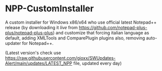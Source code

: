 # NPP-CustomInstaller
A custom installer for Windows x86/x64 who use official latest Notepad++ release (by downloading it _live_ from https://github.com/notepad-plus-plus/notepad-plus-plus) and customize that forcing italian language as default, adding XMLTools and ComparePlugin plugins also, removing auto-updater for Notepad++.  

(Latest version's check use https://raw.githubusercontent.com/gioxx/SWUpdates-Alert/main/updates/LATEST_NPP file, updated every day)
